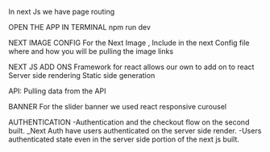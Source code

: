 
In next Js we have page routing 


OPEN THE APP IN TERMINAL 
npm run dev

NEXT IMAGE CONFIG
For the Next Image , Include in the next Config file where and how you will be pulling the image links



NEXT JS ADD ONS 
Framework for react  allows our own to add on to react
Server side rendering 
Static side generation


API:
Pulling data from the API


BANNER
For the slider banner we used react responsive curousel

AUTHENTICATION
-Authentication and the checkout flow on the second built.
_Next Auth have users authenticated on the server side render.
-Users authenticated state even in the server side portion of the next js  built.














